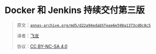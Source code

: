 # Docker 和 Jenkins 持续交付第三版

> 原文：[`annas-archive.org/md5/d22a94edab5feae6e598a1373cd0c8c5`](https://annas-archive.org/md5/d22a94edab5feae6e598a1373cd0c8c5)
> 
> 译者：[飞龙](https://github.com/wizardforcel)
> 
> 协议：[CC BY-NC-SA 4.0](http://creativecommons.org/licenses/by-nc-sa/4.0/)